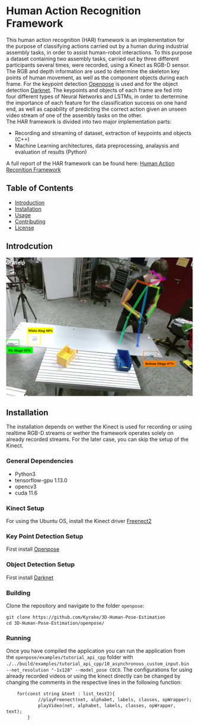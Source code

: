 # Human Action Recognition Framework


This human action recognition (HAR) framework is an implementation for the purpose of classifying actions carried out by a human during industrial assembly tasks, in order to assist human-robot interactions.
To this purpose a dataset containing two assembly tasks, carried out by three different participants several times, were recorded, using a Kinect as RGB-D sensor. The RGB and depth information are used to determine the skeleton key points of human movement, as well as the component objects during each frame. For the keypoint detection [Openpose](https://github.com/CMU-Perceptual-Computing-Lab/openpose) is used and for the object detection [Darknet](https://github.com/pjreddie/darknet). The keypoints and objects of each frame are fed into four different types of Neural Networks and LSTMs, in order to dertermine the importance of each feature for the classification success on one hand end, as well as capability of predicting the correct action given an unseen video stream of one of the assembly tasks on the other.\
The HAR framework is divided into two major implementation parts:
* Recording and streaming of dataset, extraction of keypoints and objects (C++)
* Machine Learning architectures, data preprocessing, analaysis and evaluation of results (Python)
  
A full report of the HAR framework can be found here: [Human Action Reconition Framework](https://github.com/Kyrake/3D-Human-Pose-Estimation/blob/main/report/Human_Action_Recognition.pdf)



## Table of Contents

- [Introduction](#introduction)
- [Installation](#installation)
- [Usage](#usage)
- [Contributing](#contributing)
- [License](#license)

## Introdcution

<p align="center">
<img src="report/Setup.png">
</p>

## Installation

The installation depends on wether the Kinect is used for recording or using realtime RGB-D streams or wether the framework operates solely on already recorded streams.
For the later case, you can skip the setup of the Kinect. 

### General Dependencies
* Python3
* tensorflow-gpu 1.13.0
* opencv3
* cuda 11.6

### Kinect Setup
For using the Ubuntu OS, install the Kinect driver [Freenect2](https://github.com/OpenKinect/libfreenect2)

### Key Point Detection Setup
First install [Openpose](https://github.com/CMU-Perceptual-Computing-Lab/openpose)

### Object Detection Setup 
First install [Darknet](https://github.com/pjreddie/darknet)

### Building 
Clone the repository and navigate to the folder `openpose`:
```
git clone https://github.com/Kyrake/3D-Human-Pose-Estimation
cd 3D-Human-Pose-Estimation/openpose/
```

### Running
Once you have compiled the application you can run the application from the `openpose/examples/tutorial_api_cpp` folder with\
`./../build/examples/tutorial_api_cpp/10_asynchronous_custom_input.bin --net_resolution "-1x128" --model_pose COCO`.
The configurations for using already recorded videos or using the kinect directly can be changed  by changing the comments in the respective lines in the following function:

```
    for(const string &text : list_test2){
            //playFreenect(net, alphabet, labels, classes, opWrapper);
            playVideo(net, alphabet, labels, classes, opWrapper, text);
        }
```


  
